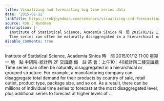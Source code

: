 ```yaml
---
title: Visualizing and forecasting big time series data
date: '2015-01-12'
linkTitle: https://robjhyndman.com/seminars/visualizing-and-forecasting-big-time-series-data/
source: Rob J Hyndman
description: |-
  Institute of Statistical Science, Academia Sinica 時　間 2015/01/12 11:00 星期一 地　點 中研院-統計所 2F 交誼廳 備　註 茶 會：上午10：40統計所二樓交誼廳
  Time series can often be naturally disaggregated in a hierarchical or grouped structure. For example, a manufacturing company can disaggregate total demand for their products by country of sale, retail outlet, product type, package size, and so on. As a result, there can be millions of individual time series to forecast at the most disaggregated level, plus additional series to forecast at higher levels of ...
disable_comments: true
---
```

Institute of Statistical Science, Academia Sinica 時　間 2015/01/12 11:00 星期一 地　點 中研院-統計所 2F 交誼廳 備　註 茶 會：上午10：40統計所二樓交誼廳
Time series can often be naturally disaggregated in a hierarchical or grouped structure. For example, a manufacturing company can disaggregate total demand for their products by country of sale, retail outlet, product type, package size, and so on. As a result, there can be millions of individual time series to forecast at the most disaggregated level, plus additional series to forecast at higher levels of ...